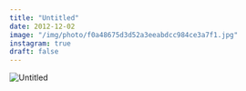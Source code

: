 ```yaml
---
title: "Untitled"
date: 2012-12-02
image: "/img/photo/f0a48675d3d52a3eeabdcc984ce3a7f1.jpg"
instagram: true
draft: false
---
```


![Untitled](/img/photo/f0a48675d3d52a3eeabdcc984ce3a7f1.jpg)
